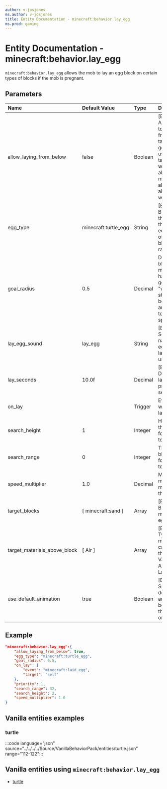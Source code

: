 ```yaml
---
author: v-josjones
ms.author: v-josjones
title: Entity Documentation - minecraft:behavior.lay_egg
ms.prod: gaming
---
```


# Entity Documentation - minecraft:behavior.lay_egg

`minecraft:behavior.lay_egg` allows the mob to lay an egg block on certain types of blocks if the mob is pregnant.

## Parameters

|Name |Default Value  |Type  |Description  |
|:----------|:----------|:----------|:----------|
| allow_laying_from_below| false| Boolean | [EXPERIMENTAL] Allows the mob to lay its eggs from below the target if it can't get there. This is useful if the target block is water with air above, since mobs may not be able to get to the air block above water. |
| egg_type|  minecraft:turtle_egg| String | [EXPERIMENTAL] Block type for the egg to lay. If this is a turtle egg, the number of eggs in the block is randomly set. |
| goal_radius| 0.5| Decimal| Distance in blocks within the mob considers it has reached the goal. This is the "wiggle room" to stop the AI from bouncing back and forth trying to reach a specific spot |
| lay_egg_sound|  lay_egg| String| [EXPERIMENTAL] Sound event name for laying egg. Defaulted to lay_egg which is used for Turtles. |
| lay_seconds| 10.0f| Decimal| [EXPERIMENTAL] Duration of the laying egg process in seconds. |
| on_lay| | Trigger| Event to run when this mob lays the egg. |
| search_height| 1| Integer|Height in blocks the mob will look for a target block to move towards |
| search_range| 0| Integer| The distance in blocks it will look for a target block to move towards |
| speed_multiplier| 1.0| Decimal| Movement speed multiplier of the mob when using this AI Goal |
| target_blocks| [ minecraft:sand ]| Array| [EXPERIMENTAL] Blocks that the mob can lay its eggs on top of. |
| target_materials_above_block| [ Air ]| Array| [EXPERIMENTAL] Types of materials that can exist above the target block. Valid types are Air, Water, and Lava. |
| use_default_animation| true| Boolean|  [EXPERIMENTAL] Specifies if the default lay-egg animation should be played when the egg is placed or not. |

## Example

```json
"minecraft:behavior.lay_egg":{
    "allow_laying_from_below": true,
    "egg_type": "minecraft:turtle_egg",
    "goal_radius": 0.5,
    "on_lay": {
        "event": "minecraft:laid_egg",
        "target": "self"
    },
    "priority": 1,
    "search_range": 32,
    "search_height": 2,
    "speed_multiplier": 1.0
}
```

## Vanilla entities examples

### turtle

:::code language="json" source="../../../../Source/VanillaBehaviorPack/entities/turtle.json" range="112-122":::

## Vanilla entities using `minecraft:behavior.lay_egg`

- [turtle](../../../../Source/VanillaBehaviorPack_Snippets/entities/turtle.md)
